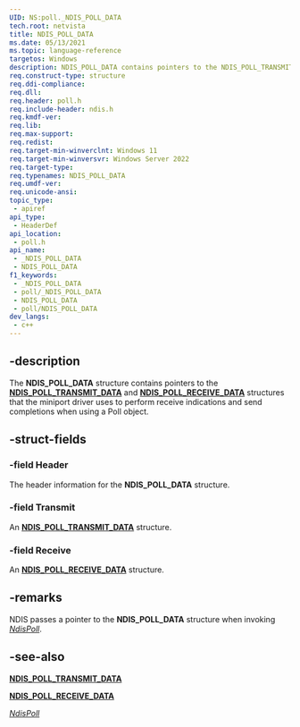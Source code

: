 ```yaml
---
UID: NS:poll._NDIS_POLL_DATA
tech.root: netvista
title: NDIS_POLL_DATA
ms.date: 05/13/2021
ms.topic: language-reference
targetos: Windows
description: NDIS_POLL_DATA contains pointers to the NDIS_POLL_TRANSMIT_DATA and NDIS_POLL_RECEIVE_DATA structures that the driver can use to perform receive indications and send completions.
req.construct-type: structure
req.ddi-compliance: 
req.dll: 
req.header: poll.h
req.include-header: ndis.h
req.kmdf-ver: 
req.lib: 
req.max-support: 
req.redist: 
req.target-min-winverclnt: Windows 11
req.target-min-winversvr: Windows Server 2022
req.target-type: 
req.typenames: NDIS_POLL_DATA
req.umdf-ver: 
req.unicode-ansi: 
topic_type:
 - apiref
api_type:
 - HeaderDef
api_location:
 - poll.h
api_name:
 - _NDIS_POLL_DATA
 - NDIS_POLL_DATA
f1_keywords:
 - _NDIS_POLL_DATA
 - poll/_NDIS_POLL_DATA
 - NDIS_POLL_DATA
 - poll/NDIS_POLL_DATA
dev_langs:
 - c++
---
```


## -description

The **NDIS_POLL_DATA** structure contains pointers to the [**NDIS_POLL_TRANSMIT_DATA**](ns-poll-ndis_poll_transmit_data.md) and [**NDIS_POLL_RECEIVE_DATA**](ns-poll-ndis_poll_receive_data.md) structures that the miniport driver uses to perform receive indications and send completions when using a Poll object.

## -struct-fields

### -field Header

The header information for the **NDIS_POLL_DATA** structure. 

### -field Transmit

An [**NDIS_POLL_TRANSMIT_DATA**](ns-poll-ndis_poll_transmit_data.md) structure.

### -field Receive

An [**NDIS_POLL_RECEIVE_DATA**](ns-poll-ndis_poll_receive_data.md) structure.

## -remarks

NDIS passes a pointer to the **NDIS_POLL_DATA** structure when invoking [*NdisPoll*](nc-poll-ndis_poll.md). 

## -see-also

[**NDIS_POLL_TRANSMIT_DATA**](ns-poll-ndis_poll_transmit_data.md)

[**NDIS_POLL_RECEIVE_DATA**](ns-poll-ndis_poll_receive_data.md)

[*NdisPoll*](nc-poll-ndis_poll.md)